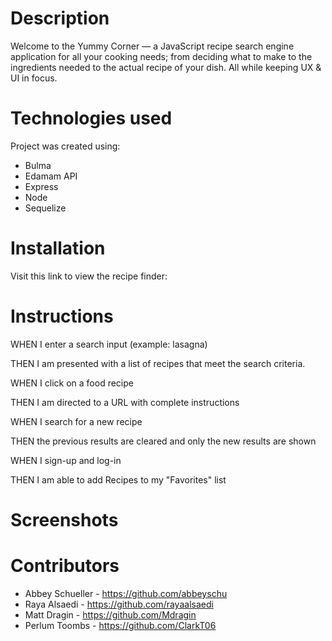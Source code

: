 # Description
Welcome to the Yummy Corner — a JavaScript recipe search engine application for all your cooking needs; from deciding what to make to the ingredients needed to the actual recipe of your dish. All while keeping UX & UI in focus.

# Technologies used
Project was created using:

- Bulma
- Edamam API
- Express
- Node
- Sequelize


# Installation
Visit this link to view the recipe finder: 

# Instructions
WHEN I enter a search input (example: lasagna)

THEN I am presented with a list of recipes that meet the search criteria.

WHEN I click on a food recipe

THEN I am directed to a URL with complete instructions

WHEN I search for a new recipe

THEN the previous results are cleared and only the new results are shown

WHEN I sign-up and log-in

THEN I am able to add Recipes to my "Favorites" list

# Screenshots


# Contributors
- Abbey Schueller - https://github.com/abbeyschu
- Raya Alsaedi - https://github.com/rayaalsaedi
- Matt Dragin - https://github.com/Mdragin
- Perlum Toombs - https://github.com/ClarkT06
